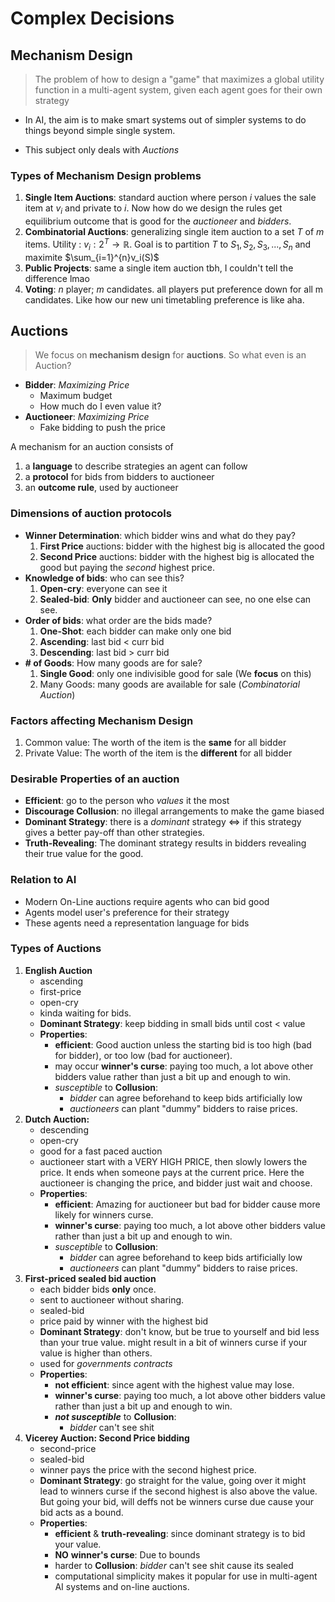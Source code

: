 # Complex Decisions      
## Mechanism Design
> The problem of how to design a "game" that maximizes a global utility function in a multi-agent system, given each agent goes for their own strategy

-  In AI, the aim is to make smart systems out of simpler systems to do things beyond simple single system. 

- This subject only deals with *Auctions*

###  Types of Mechanism Design problems
1. **Single Item Auctions**: standard auction where person $i$ values the sale item at $v_i$ and private to $i$. Now how do we design the rules get equilibrium outcome that is good for the *auctioneer* and *bidders*.
2. **Combinatorial Auctions**: generalizing single item auction to a set $T$ of $m$ items. Utility : $v_i:2^T \rightarrow \mathbb{R}$. Goal is to partition $T$ to $S_1, S_2, S_3,..., S_n$ and maximite $\sum_{i=1}^{n}v_i(S)$
3. **Public Projects**: same a single item auction tbh, I couldn't tell the difference lmao
4. **Voting**: $n$ player; $m$ candidates. all players put preference down for all m candidates. Like how our new uni timetabling preference is like aha.

## Auctions 
> We focus on **mechanism design** for **auctions**. So what even is an Auction?
   - **Bidder**: *Maximizing Price*
      - Maximum budget
      - How much do I even value it?
   - **Auctioneer**: *Maximizing Price*
      - Fake bidding to push the price

A mechanism for an auction consists of
1. a **language** to describe strategies an agent can follow
2. a **protocol** for bids from bidders to auctioneer
3. an **outcome rule**, used by auctioneer

### Dimensions of auction protocols
- **Winner Determination**: which bidder wins and what do they pay?
   1. **First Price** auctions: bidder with the highest big is allocated the good
   2. **Second Price** auctions: bidder with the highest big is allocated the good but paying the *second* highest price.
- **Knowledge of bids**: who can see this?
    1. **Open-cry**: everyone can see it
    2. **Sealed-bid**: **Only** bidder and auctioneer can see, no one else can see.
- **Order of bids**: what order are the bids made?
  1. **One-Shot**: each bidder can make only one bid
  2. **Ascending**: last bid < curr bid
  3. **Descending**: last bid > curr bid
- **# of Goods**: How many goods are for sale?
     1. **Single Good**: only one indivisible good for sale (We **focus** on this)
     2. Many Goods: many goods are available for sale (*Combinatorial Auction*)

### Factors affecting Mechanism Design
1. Common value: The worth of the item is the **same** for all bidder
2. Private Value: The worth of the item is the **different** for all bidder

### Desirable Properties of an **auction**
- **Efficient**: go to the person who *values* it the most
- **Discourage Collusion**: no illegal arrangements to make the game biased
- **Dominant Strategy**: there is a *dominant* strategy $\iff$ if this strategy gives a better pay-off than other strategies.
- **Truth-Revealing**: The dominant strategy results in bidders revealing their true value for the good. 

### Relation to **AI**
- Modern On-Line auctions require agents who can bid good
- Agents model user's preference for their strategy
- These agents need a representation language for bids

### Types of Auctions
1. **English Auction**
   - ascending
   - first-price
   - open-cry
   - kinda waiting for bids. 
   - **Dominant Strategy**: keep bidding in small bids until cost < value
   - **Properties**:
     - **efficient**: Good auction unless the starting bid is too high (bad for bidder), or too low (bad for auctioneer). 
     - may occur **winner's curse**: paying too much, a lot above other bidders value rather than just a bit up and enough to win.
     - *susceptible* to **Collusion**:
       - *bidder* can agree beforehand to keep bids artificially low
       - *auctioneers* can plant "dummy" bidders to raise prices. 
2. **Dutch Auction:**
   - descending
   - open-cry
   - good for a fast paced auction
   - auctioneer start with a VERY HIGH PRICE, then slowly lowers the price. It ends when someone pays at the current price. Here the auctioneer is changing the price, and bidder just wait and choose. 
   - **Properties**:
     - **efficient**: Amazing for auctioneer but bad for bidder cause more likely for winners curse. 
     - **winner's curse**: paying too much, a lot above other bidders value rather than just a bit up and enough to win.
     - *susceptible* to **Collusion**:
       - *bidder* can agree beforehand to keep bids artificially low
       - *auctioneers* can plant "dummy" bidders to raise prices. 
3. **First-priced sealed bid auction**
   - each bidder bids **only** once.
   - sent to auctioneer without sharing.
   - sealed-bid
   - price paid by winner with the highest bid
   - **Dominant Strategy**: don't know, but be true to yourself and bid less than your true value. might result in a bit of winners curse if your value is higher than others.
   - used for *governments contracts*
   - **Properties**:
     - **not efficient**: since agent with the highest value may lose.
     - **winner's curse**: paying too much, a lot above other bidders value rather than just a bit up and enough to win.
     - ***not susceptible*** to **Collusion**:
       - *bidder* can't see shit 
4. **Vicerey Auction: Second Price bidding**
   - second-price
   - sealed-bid
   - winner pays the price with the second highest price.
   - **Dominant Strategy**: go straight for the value, going over it might lead to winners curse if the second highest is also above the value. But going your bid, will deffs not be winners curse due cause your bid acts as a bound. 
   - **Properties**:
     - **efficient** & **truth-revealing**: since dominant strategy is to bid your value.
     - **NO** **winner's curse**: Due to bounds
     - harder to **Collusion**: *bidder* can't see shit cause its sealed
     - computational simplicity makes it popular for use in multi-agent AI systems and on-line auctions.

